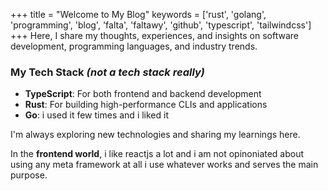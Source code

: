+++
title = "Welcome to My Blog"
keywords = ['rust', 'golang', 'programming', 'blog', 'falta', 'faltawy', 'github', 'typescript', 'tailwindcss']
+++
Here, I share my thoughts, experiences, and insights on software development, programming languages, and industry trends.

### My Tech Stack *(not a tech stack really)*

- **TypeScript**: For both frontend and backend development
- **Rust**: For building high-performance CLIs and applications
- **Go**: i used it few times and i liked it

I'm always exploring new technologies and sharing my learnings here.

In the **frontend world**, i like reactjs a lot and i am  not opinoniated about using any meta framework at all i use whatever works and serves the main purpose. 

